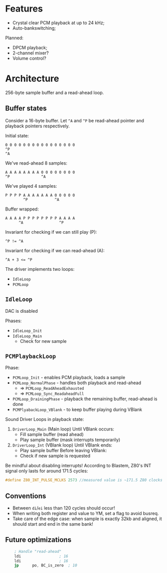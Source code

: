 
# Features

- Crystal clear PCM playback at up to 24 kHz;
- Auto-bankswitching;

Planned:
- DPCM playback;
- 2-channel mixer?
- Volume control?

# Architecture

256-byte sample buffer and a read-ahead loop.

## Buffer states

Consider a 16-byte buffer.
Let `^A` and `^P` be read-ahead pointer and playback pointers respectively.

Initial state:
	
	0 0 0 0 0 0 0 0 0 0 0 0 0 0 0 0
	^P
	^A

We've read-ahead 8 samples:

	A A A A A A A A 0 0 0 0 0 0 0 0
	^P				^A

We've played 4 samples:

	P P P P A A A A A A A 0 0 0 0 0
			^P            ^A	

Buffer wrapped:

	A A A A P P P P P P P P A A A A
		  ^A                ^P

Invariant for checking if we can still play (P):

	^P != ^A

Invariant for checking if we can read-ahead (A):

	^A + 3 <= ^P	


The driver implements two loops:
- `IdleLoop`
- `PCMLoop`

## `IdleLoop`

DAC is disabled

Phases:
- `IdleLoop_Init`
- `IdleLoop_Main`
	- Check for new sample

## `PCMPlaybackLoop`

Phase:
- `PCMLoop_Init` - enables PCM playback, loads a sample
- `PCMLoop_NormalPhase` - handles both playback and read-ahead
	- => `PCMLoop_ReadAheadExhausted`
	- => `PCMLoop_Sync_ReadaheadFull`
- `PCMLoop_DrainingPhase` - playback the remaining buffer, read-ahead is done
- `PCMPlyabackLoop_VBlank` - to keep buffer playing during VBlank


Sound Driver Loops in playback state:
1. `DriverLoop_Main` (Main loop)
	Until VBlank occurs:
	- Fill sample buffer (read ahead)
	- Play sample buffer (mask interrupts temporarily)
2. `DriverLoop_Int` (VBlank loop)
	Until VBlank ends:
	- Play sample buffer
	Before leaving VBlank:
	- Check if new sample is requested

Be mindful about disabling interrupts!
According to Blastem, Z80's INT signal only lasts for around 171.5 cycles:

```c
#define Z80_INT_PULSE_MCLKS 2573 //measured value is ~171.5 Z80 clocks
```

## Conventions

- Between `di`/`ei` less than 120 cycles should occur!
- When writing both register and value to YM, set a flag to avoid busreq.
- Take care of the edge case: when sample is exactly 32kb and aligned, it should start and end in the same bank!

## Future optimizations

```asm
 	; Handle "read-ahead"
	ldi					; 16
	ldi					; 16
	jp		po, BC_is_zero	; 10
```

